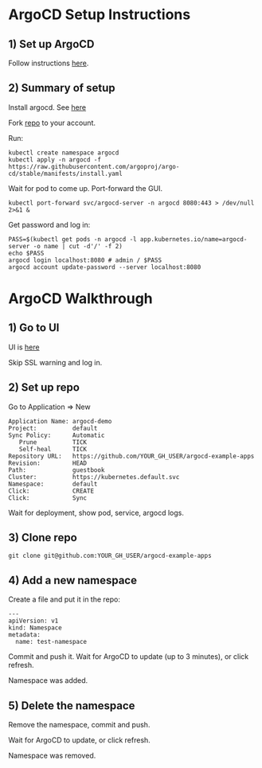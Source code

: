 # ArgoCD Setup Instructions

## 1) Set up ArgoCD

Follow instructions [here](https://argoproj.github.io/argo-cd/getting_started/).

## 2) Summary of setup

Install argocd. See [here](https://argoproj.github.io/argo-cd/getting_started/#2-download-argo-cd-cli)

Fork [repo](https://github.com/argoproj/argocd-example-apps) to your account.

Run:

```
kubectl create namespace argocd
kubectl apply -n argocd -f https://raw.githubusercontent.com/argoproj/argo-cd/stable/manifests/install.yaml
```

Wait for pod to come up.
Port-forward the GUI.

```
kubectl port-forward svc/argocd-server -n argocd 8080:443 > /dev/null 2>&1 &
```

Get password and log in:

```
PASS=$(kubectl get pods -n argocd -l app.kubernetes.io/name=argocd-server -o name | cut -d'/' -f 2)
echo $PASS
argocd login localhost:8080 # admin / $PASS
argocd account update-password --server localhost:8080
```

# ArgoCD Walkthrough

## 1) Go to UI

UI is [here](https://localhost:8080)

Skip SSL warning and log in.

## 2) Set up repo

Go to Application => New

```
Application Name: argocd-demo
Project:          default
Sync Policy:      Automatic
   Prune          TICK
   Self-heal      TICK
Repository URL:   https://github.com/YOUR_GH_USER/argocd-example-apps
Revision:         HEAD
Path:             guestbook
Cluster:          https://kubernetes.default.svc
Namespace:        default
Click:            CREATE
Click:            Sync
```
Wait for deployment, show pod, service, argocd logs.

## 3) Clone repo

```
git clone git@github.com:YOUR_GH_USER/argocd-example-apps
```

## 4) Add a new namespace

Create a file and put it in the repo:

```
---
apiVersion: v1
kind: Namespace
metadata:
  name: test-namespace
```

Commit and push it. Wait for ArgoCD to update (up to 3 minutes), or click refresh.

Namespace was added.

## 5) Delete the namespace

Remove the namespace, commit and push.

Wait for ArgoCD to update, or click refresh.

Namespace was removed.
